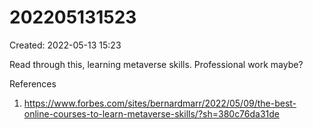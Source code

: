 # 202205131523
Created: 2022-05-13 15:23

Read through this, learning metaverse skills. Professional work maybe?

References
1. https://www.forbes.com/sites/bernardmarr/2022/05/09/the-best-online-courses-to-learn-metaverse-skills/?sh=380c76da31de